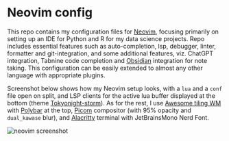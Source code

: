# Neovim config

This repo contains my configuration files for [Neovim](https://neovim.io/), focusing primarily
on setting up an IDE for Python and R for my data science projects. Repo includes essential
features such as auto-completion, lsp, debugger, linter, formatter and git-integration, and
some additional features, viz. ChatGPT integration, Tabnine code completion and [Obsidian](https://obsidian.md/) integration for note taking. This configuration can be easily extended to almost any other language with appropriate plugins.

Screenshot below shows how my Neovim setup looks, with a `lua` and a `conf` file open on split,
and LSP clients for the active lua buffer displayed at the bottom (theme [Tokyonight-storm](https://github.com/folke/tokyonight.nvim)).
As for the rest, I use [Awesome tiling WM](https://github.com/Quantiux/awesome) with [Polybar](https://github.com/Quantiux/polybar) at the top,
[Picom](https://github.com/Quantiux/picom) compositor (with 95% opacity and `dual_kawase` blur),
and [Alacritty](https://github.com/Quantiux/alacritty) terminal with JetBrainsMono Nerd Font.

![neovim screenshot](https://quantiux.com/wp-content/uploads/2024/08/github_neovim.png)
